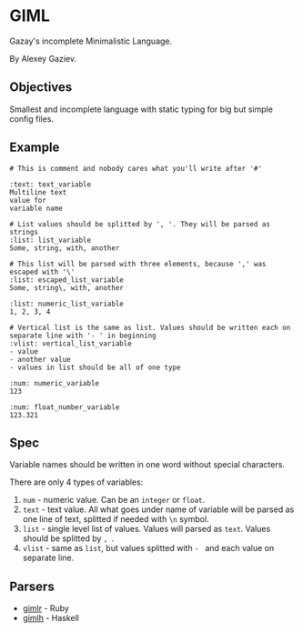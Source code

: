 # GIML

Gazay's incomplete Minimalistic Language.

By Alexey Gaziev.

## Objectives

Smallest and incomplete language with static typing for big but simple config files.

## Example

```giml
# This is comment and nobody cares what you'll write after '#'

:text: text_variable
Multiline text
value for
variable name

# List values should be splitted by ', '. They will be parsed as strings
:list: list_variable
Some, string, with, another

# This list will be parsed with three elements, because ',' was escaped with '\'
:list: escaped_list_variable
Some, string\, with, another

:list: numeric_list_variable
1, 2, 3, 4

# Vertical list is the same as list. Values should be written each on separate line with '- ' in beginning
:vlist: vertical_list_variable
- value
- another value
- values in list should be all of one type

:num: numeric_variable
123

:num: float_number_variable
123.321
```

## Spec

Variable names should be written in one word without special characters.

There are only 4 types of variables:

1. `num`    - numeric value. Can be an `integer` or `float`.
2. `text`   - text value. All what goes under name of variable will be parsed as one line of text, splitted if needed with `\n` symbol.
3. `list`   - single level list of values. Values will parsed as `text`. Values should be splitted by `, `.
4. `vlist`  - same as `list`, but values splitted with `- ` and each value on separate line.

## Parsers

- [gimlr](https://github.com/gazay/gimlr) - Ruby
- [gimlh](https://github.com/gazay/gimlh) - Haskell
